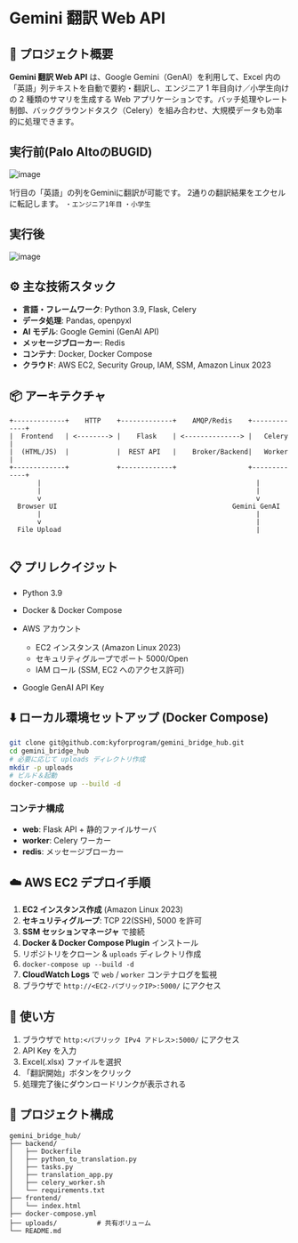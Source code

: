 # Gemini 翻訳 Web API

## 🚀 プロジェクト概要

**Gemini 翻訳 Web API** は、Google Gemini（GenAI）を利用して、Excel 内の「英語」列テキストを自動で要約・翻訳し、エンジニア 1 年目向け／小学生向け の 2 種類のサマリを生成する Web アプリケーションです。バッチ処理やレート制御、バックグラウンドタスク（Celery）を組み合わせ、大規模データも効率的に処理できます。

## 実行前(Palo AltoのBUGID)

![image](https://github.com/user-attachments/assets/0839c952-2049-4a2c-9bd0-3a4637d406af)

1行目の「英語」の列をGeminiに翻訳が可能です。
2通りの翻訳結果をエクセルに転記します。
`・エンジニア1年目`
`・小学生`

## 実行後

![image](https://github.com/user-attachments/assets/2ed06bb3-9c86-4937-a5c4-8c08dbf3238a)


## ⚙️ 主な技術スタック

* **言語・フレームワーク**: Python 3.9, Flask, Celery
* **データ処理**: Pandas, openpyxl
* **AI モデル**: Google Gemini (GenAI API)
* **メッセージブローカー**: Redis
* **コンテナ**: Docker, Docker Compose
* **クラウド**: AWS EC2, Security Group, IAM, SSM, Amazon Linux 2023

## 📦 アーキテクチャ

```text
+-------------+    HTTP    +-------------+    AMQP/Redis    +-------------+
|  Frontend   | <--------> |    Flask    | <--------------> |   Celery    |
|  (HTML/JS)  |            |  REST API   |    Broker/Backend|   Worker    |
+-------------+            +-------------+                  +-------------+
       |                                                      |
       |                                                      |
       v                                                      v
  Browser UI                                            Gemini GenAI
       |                                                      |
       v                                                      |
  File Upload                                                 |
                                                              
```

## 📋 プリレクイジット

* Python 3.9
* Docker & Docker Compose
* AWS アカウント

  * EC2 インスタンス (Amazon Linux 2023)
  * セキュリティグループでポート 5000/Open
  * IAM ロール (SSM, EC2 へのアクセス許可)
* Google GenAI API Key

## ⬇️ ローカル環境セットアップ (Docker Compose)

```bash
git clone git@github.com:kyforprogram/gemini_bridge_hub.git
cd gemini_bridge_hub
# 必要に応じて uploads ディレクトリ作成
mkdir -p uploads
# ビルド＆起動
docker-compose up --build -d
```

### コンテナ構成

* **web**: Flask API + 静的ファイルサーバ
* **worker**: Celery ワーカー
* **redis**: メッセージブローカー

## ☁️ AWS EC2 デプロイ手順

1. **EC2 インスタンス作成** (Amazon Linux 2023)
2. **セキュリティグループ**: TCP 22(SSH), 5000 を許可
3. **SSM セッションマネージャ** で接続
4. **Docker & Docker Compose Plugin** インストール
5. リポジトリをクローン & `uploads` ディレクトリ作成
6. `docker-compose up --build -d`
7. **CloudWatch Logs** で `web` / `worker` コンテナログを監視
8. ブラウザで `http://<EC2-パブリックIP>:5000/` にアクセス

## 🚀 使い方

1. ブラウザで `http:<パブリック IPv4 アドレス>:5000/` にアクセス
2. API Key を入力
3. Excel(.xlsx) ファイルを選択
4. 「翻訳開始」ボタンをクリック
5. 処理完了後にダウンロードリンクが表示される

## 📁 プロジェクト構成

```
gemini_bridge_hub/
├── backend/
│   ├── Dockerfile
│   ├── python_to_translation.py
│   ├── tasks.py
│   ├── translation_app.py
│   ├── celery_worker.sh
│   └── requirements.txt
├── frontend/
│   └── index.html
├── docker-compose.yml
├── uploads/          # 共有ボリューム
└── README.md
```



